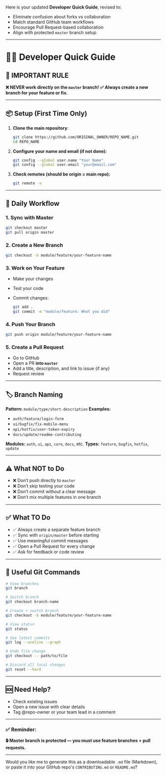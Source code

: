 Here is your updated **Developer Quick Guide**, revised to:

* Eliminate confusion about forks vs collaboration
* Match standard GitHub team workflows
* Encourage Pull Request-based collaboration
* Align with protected `master` branch setup

---

# 👨‍💻 Developer Quick Guide

## 🚨 **IMPORTANT RULE**

**❌ NEVER work directly on the `master` branch!**
**✅ Always create a new branch for your feature or fix.**

---

## 📦 Setup (First Time Only)

1. **Clone the main repository**:

   ```bash
   git clone https://github.com/ORIGINAL_OWNER/REPO_NAME.git
   cd REPO_NAME
   ```

2. **Configure your name and email (if not done):**

   ```bash
   git config --global user.name "Your Name"
   git config --global user.email "your@email.com"
   ```

3. **Check remotes (should be origin = main repo):**

   ```bash
   git remote -v
   ```

---

## 🔄 Daily Workflow

### 1. Sync with Master

```bash
git checkout master
git pull origin master
```

### 2. Create a New Branch

```bash
git checkout -b module/feature/your-feature-name
```

### 3. Work on Your Feature

* Make your changes
* Test your code
* Commit changes:

  ```bash
  git add .
  git commit -m "module/feature: What you did"
  ```

### 4. Push Your Branch

```bash
git push origin module/feature/your-feature-name
```

### 5. Create a Pull Request

* Go to GitHub
* Open a PR **into `master`**
* Add a title, description, and link to issue (if any)
* Request review

---

## 🏷️ Branch Naming

**Pattern:** `module/type/short-description`
**Examples:**

* `auth/feature/login-form`
* `ui/bugfix/fix-mobile-menu`
* `api/hotfix/user-token-expiry`
* `docs/update/readme-contributing`

**Modules:** `auth`, `ui`, `api`, `core`, `docs`, etc.
**Types:** `feature`, `bugfix`, `hotfix`, `update`

---

## ⚠️ What NOT to Do

* ❌ Don’t push directly to `master`
* ❌ Don’t skip testing your code
* ❌ Don’t commit without a clear message
* ❌ Don’t mix multiple features in one branch

---

## ✅ What TO Do

* ✅ Always create a separate feature branch
* ✅ Sync with `origin/master` before starting
* ✅ Use meaningful commit messages
* ✅ Open a Pull Request for every change
* ✅ Ask for feedback or code review

---

## 🧰 Useful Git Commands

```bash
# View branches
git branch

# Switch branch
git checkout branch-name

# Create + switch branch
git checkout -b module/feature/your-feature-name

# View status
git status

# See latest commits
git log --oneline --graph

# Undo file change
git checkout -- path/to/file

# Discard all local changes
git reset --hard
```

---

## 🆘 Need Help?

* Check existing issues
* Open a new issue with clear details
* Tag @repo-owner or your team lead in a comment

---

### ✅ Reminder:

**🔒 Master branch is protected — you must use feature branches + pull requests.**

---

Would you like me to generate this as a downloadable `.md` file (Markdown), or paste it into your GitHub repo's `CONTRIBUTING.md` or `README.md`?
